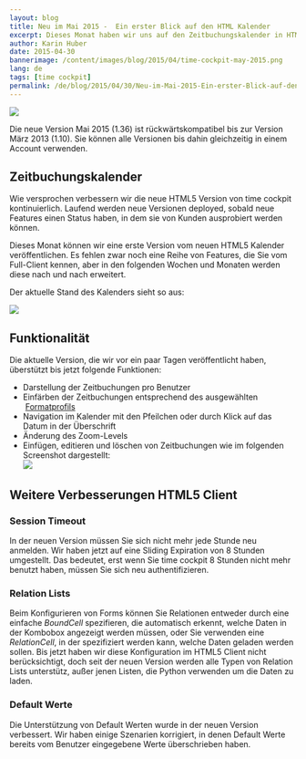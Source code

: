 ```yaml
---
layout: blog
title: Neu im Mai 2015 -  Ein erster Blick auf den HTML Kalender
excerpt: Dieses Monat haben wir uns auf den Zeitbuchungskalender in HTML5 fokusiert und wir freuen uns, dass wir eine erste Version zur Verfügung stellen können, in der Zeitbuchungen hinzugefügt, editiert und gelöscht werden können, und in der die Zeitbuchungen bereits entsprechend des ausgewählten Formatprofils eingefärbt werden.
author: Karin Huber
date: 2015-04-30
bannerimage: /content/images/blog/2015/04/time-cockpit-may-2015.png
lang: de
tags: [time cockpit]
permalink: /de/blog/2015/04/30/Neu-im-Mai-2015-Ein-erster-Blick-auf-den-HTML-Kalender
---
```


<p>
  <img src="{{site.baseurl}}/content/images/blog/2015/04/time-tracking-calendar-week.png" />
</p><p>Die neue Version Mai 2015 (1.36) ist rückwärtskompatibel bis zur Version März 2013 (1.10). Sie können alle Versionen bis dahin gleichzeitig in einem Account verwenden.</p><h2>Zeitbuchungskalender
<br /></h2><p>Wie versprochen verbessern wir die neue HTML5 Version von time cockpit kontinuierlich. Laufend werden neue Versionen deployed, sobald neue Features einen Status haben, in dem sie von Kunden ausprobiert werden können.</p><p>Dieses Monat können wir eine erste Version vom neuen HTML5 Kalender veröffentlichen. Es fehlen zwar noch eine Reihe von Features, die Sie vom Full-Client kennen, aber in den folgenden Wochen und Monaten werden diese nach und nach erweitert.</p><p>Der aktuelle Stand des Kalenders sieht so aus:<br /></p><p>
  <img src="{{site.baseurl}}/content/images/blog/2015/04/time-tracking-calendar.png" />
</p><h2>Funktionalität</h2><p>Die aktuelle Version, die wir vor ein paar Tagen veröffentlicht haben, überstützt bis jetzt folgende Funktionen:</p><ul>
  <li>Darstellung der Zeitbuchungen pro Benutzer</li>
  <li>Einfärben der Zeitbuchungen entsprechend des ausgewählten  <a href="https://help.timecockpit.com/?topic=html/95b1ce59-c4ec-461a-ba9b-cb978295c3de.htm" target="_blank">Formatprofils</a></li>
  <li>Navigation im Kalender mit den Pfeilchen oder durch Klick auf das Datum in der Überschrift</li>
  <li>Änderung des Zoom-Levels</li>
  <li>Einfügen, editieren und löschen von Zeitbuchungen wie im folgenden Screenshot dargestellt:
<br /><img src="{{site.baseurl}}/content/images/blog/2015/04/edit-time-sheet-entry.png" /></li>
</ul><h2>Weitere Verbesserungen HTML5 Client </h2><h3>Session Timeout
<br /></h3><p>In der neuen Version müssen Sie sich nicht mehr jede Stunde neu anmelden. Wir haben jetzt auf eine Sliding Expiration von 8 Stunden umgestellt. Das bedeutet, erst wenn Sie time cockpit 8 Stunden nicht mehr benutzt haben, müssen Sie sich neu authentifizieren.</p><h3>Relation Lists</h3><p>Beim Konfigurieren von Forms können Sie Relationen entweder durch eine einfache <em>BoundCell</em> spezifieren, die automatisch erkennt, welche Daten in der Kombobox angezeigt werden müssen, oder Sie verwenden eine <em>RelationCell</em>, in der spezifiziert werden kann, welche Daten geladen werden sollen. Bis jetzt haben wir diese Konfiguration im HTML5 Client nicht berücksichtigt, doch seit der neuen Version werden alle Typen von Relation Lists unterstütz, außer jenen Listen, die Python verwenden um die Daten zu laden.</p><h3>Default Werte</h3><p>Die Unterstützung von Default Werten wurde in der neuen Version verbessert. Wir haben einige Szenarien korrigiert, in denen Default Werte bereits vom Benutzer eingegebene Werte überschrieben haben.</p>